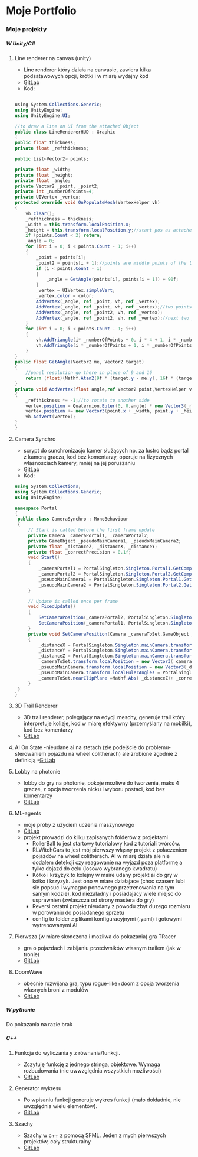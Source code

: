 # Moje Portfolio
### Moje projekty
##### W Unity/C#

1. Line renderer na canvas (unity)
   - Line renderer który działa na canvasie, zawiera kilka podsatawowych opcji, krótki i w miarę wydajny kod
   - [GitLab](https://gitlab.com/andrzejszablewski13/doomwave/-/blob/master/DoomW/DoomW/Assets/Scripts/Canvas/LineRendererHUD.cs)
   - Kod:
   
    ```c#
    
    ﻿using System.Collections.Generic;
    using UnityEngine;
    using UnityEngine.UI;

    //to draw a line on UI from the attached Object
    public class LineRendererHUD : Graphic
    {
    public float thickness;
    private float _refthickness;

    public List<Vector2> points;

    private float _width;
    private float _height;
    private float _angle;
    private Vector2 _point, _point2;
    private int _numberOfPoints=4;
    private UIVertex _vertex;
    protected override void OnPopulateMesh(VertexHelper vh)
    {
        vh.Clear();
        _refthickness = thickness;
        _width = this.transform.localPosition.x;
        _height = this.transform.localPosition.y;//start pos as attached gameobject
        if (points.Count < 2) return;
        _angle = 0;
        for (int i = 0; i < points.Count - 1; i++)
        {
            _point = points[i];
            _point2 = points[i + 1];//points are middle points of the line
            if (i < points.Count - 1)
            {
                _angle = GetAngle(points[i], points[i + 1]) + 90f;
            }
            _vertex = UIVertex.simpleVert;
            _vertex.color = color;
            AddVertex(_angle, ref _point, vh, ref _vertex);
            AddVertex(_angle, ref _point, vh, ref _vertex);//two points -one point for each side of middle point of line
            AddVertex(_angle, ref _point2, vh, ref _vertex);
            AddVertex(_angle, ref _point2, vh, ref _vertex);//next two points -one point for each side of middle point of line-together 4 for one rectangle of line
        }
        for (int i = 0; i < points.Count - 1; i++)
        {
            vh.AddTriangle(i* _numberOfPoints + 0, i * 4 + 1, i * _numberOfPoints + 2);
            vh.AddTriangle(i * _numberOfPoints + 1, i * _numberOfPoints + 2, i * _numberOfPoints + 3);
        }
    }
    public float GetAngle(Vector2 me, Vector2 target)
    {
        //panel resolution go there in place of 9 and 16
        return (float)(Mathf.Atan2(9f * (target.y - me.y), 16f * (target.x - me.x)) * (180 / Mathf.PI));
    }
    private void AddVertex(float angle,ref Vector2 point,VertexHelper vh,ref UIVertex vertex)
    {
        _refthickness *= -1;//to rotate to another side
        vertex.position = Quaternion.Euler(0, 0,angle) * new Vector3(_refthickness / 2, 0);
        vertex.position += new Vector3(point.x + _width, point.y + _height);
        vh.AddVert(vertex);
    }
    }

    ```
2. Camera Synchro
   - scrypt do sunchronizacjo kamer służących np. za lustro bądz portal z kamerą gracza, kod bez komentarzy, operuje na fizycznych wlasnosciach kamery, mniej na jej poruszaniu
   - [GitLab](https://gitlab.com/andrzejszablewski13/portal-prototype/-/blob/master/PortalExperimental/Assets/ElementsForPortalsBase/CameraSynchro.cs)
   - Kod:
   
   ```c#
   using System.Collections;
   using System.Collections.Generic;
   using UnityEngine;

   namespace Portal
   {
    public class CameraSynchro : MonoBehaviour
    {
        // Start is called before the first frame update
        private Camera _cameraPortal1, _cameraPortal2;
        private GameObject _pseudoMainCamera1, _pseudoMainCamera2;
        private float _distanceZ, _distanceX, _distanceY;
        private float _correctPrecision = 0.1f;
        void Start()
        {
            _cameraPortal1 = PortalSingleton.Singleton.Portal1.GetComponentInChildren<Camera>();
            _cameraPortal2 = PortalSingleton.Singleton.Portal2.GetComponentInChildren<Camera>();
            _pseudoMainCamera1 = PortalSingleton.Singleton.Portal1.GetComponentInChildren<PseudoMainCamera>().gameObject;
            _pseudoMainCamera2 = PortalSingleton.Singleton.Portal2.GetComponentInChildren<PseudoMainCamera>().gameObject;
        }

        // Update is called once per frame
        void FixedUpdate()
        {
            SetCameraPosition(_cameraPortal2, PortalSingleton.Singleton.Portal1, _pseudoMainCamera2);
            SetCameraPosition(_cameraPortal1, PortalSingleton.Singleton.Portal2, _pseudoMainCamera1);
        }
        private void SetCameraPosition(Camera _cameraToSet,GameObject _portal,GameObject _pseudoMainCamera)
        {
            _distanceX = PortalSingleton.Singleton.mainCamera.transform.position.x-_portal.transform.position.x;
            _distanceY = PortalSingleton.Singleton.mainCamera.transform.position.y-_portal.transform.position.y;
            _distanceZ = PortalSingleton.Singleton.mainCamera.transform.position.z- _portal.transform.position.z;
            _cameraToSet.transform.localPosition = new Vector3(_cameraToSet.transform.localPosition.x, _cameraToSet.transform.localPosition.y, _distanceZ);
            _pseudoMainCamera.transform.localPosition = new Vector3(_distanceX, _distanceY, _pseudoMainCamera.transform.localPosition.z);
            _pseudoMainCamera.transform.localEulerAngles = PortalSingleton.Singleton.mainCamera.transform.eulerAngles;
            _cameraToSet.nearClipPlane =Mathf.Abs( _distanceZ)+ _correctPrecision;
        }
    }
   }

   ```

3. 3D Trail Renderer
   - 3D trail renderer, polegający na edycji meschy, generuje trail który interpretuje kolizje, kod w miarę efektywny (przemyślany na mobilki), kod bez komentarzy
   - [GitLab](https://gitlab.com/andrzejszablewski13/gra/-/blob/master/Giereczka/Assets/Scripts/Car/Trail3D.cs)
4. AI On State
   -nieudane ai na stetach (złe podejście do problemu- sterowaniem pojazdu na wheel colitherach) ale zrobione zgodnie z definicją
   -[GitLab](https://gitlab.com/andrzejszablewski13/gra/-/tree/master/Giereczka/Assets/Scripts/AIOnState)
5. Lobby na photonie
   - lobby do gry na photonie, pokoje mozliwe do tworzenia, maks 4 gracze, z opcja tworzenia nicku i wyboru postaci, kod bez komentarzy
   - [GitLab](https://gitlab.com/andrzejszablewski13/gra/-/tree/master/Giereczka/Assets/Scripts/Lobby)
6. ML-agents
   - moje próby z użyciem uczenia maszynowego
   - [GitLab](https://gitlab.com/andrzejszablewski13/my-own-mlagents-try/-/tree/master/Project/Assets/ML-Agents/OwnTries)
   - projekt prowadzi do kilku zapisanych folderów z projektami
      * RollerBall to jest startowy tutorialowy kod z tutoriali twórców.
      * RLWitchCars to jest mój pierwszy włąsny projekt z połaczeniem pojazdów na wheel colitherach. AI w miarę działa ale nie dodałem detekcji czy reagowanie na wyjazd poza                platformę a tylko dojazd do celu (losowo wybranego kwadratu)
      * Kółko i krzyżyk to kolejny w maire udany projekt ai do gry w kółko i krzyzyk. Jest ono w miare działajace (choc czasem lubi sie popsuc i wymagac ponownego przetrenowania            na tym samym kodzie), kod niezaladny i posiadajacy wiele miejsc do usprawnien (zwlaszcza od strony mastera do gry)
      * Reversi ostatni projekt nieudany z powodu zbyt duzego rozmiaru w porówaniu do posiadanego sprzetu
      * config to folder z plikami konfiguracyjnymi (.yaml) i gotowymi wytrenowanymi AI

7. Pierwsza (w miare skonczona i mozliwa do pokazania) gra TRacer
   - gra o pojazdach i zabijaniu przeciwników własnym trailem (jak w tronie)
   - [GitLab](https://gitlab.com/andrzejszablewski13/gra)
8. DoomWave
   - obecnie rozwijana gra, typu rogue-like+doom z opcja tworzenia wlasnych broni z modulów
   - [GitLab](https://gitlab.com/andrzejszablewski13/doomwave)

    
##### W pythonie
Do pokazania na razie brak
##### C++
1. Funkcja do wyliczania y z równania/funkcji. 
   - Zczytuję funkcję z jednego stringa, objektowe. Wymaga rozbudowania (nie uwwzględnia wszystkich możliwości)
   - [GitLab](https://gitlab.com/andrzejszablewski13/console-programs/-/tree/master/r%C3%B3wnanie)
   
2. Generator wykresu 
   - Po wpisaniu funkcji generuje wykres funkcji (mało dokładnie, nie uwzględnia wielu elementów).
   - [GitLab](https://gitlab.com/andrzejszablewski13/console-programs/-/tree/master/wykres)
   
3. Szachy
   - Szachy w c++ z pomocą SFML. Jeden z mych pierwszych projektów, cały strukturalny
   - [GitLab](https://gitlab.com/andrzejszablewski13/console-programs/-/tree/master/szachy)
